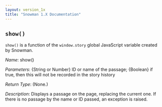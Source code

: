 ```yaml
---
layout: version_1x
title: "Snowman 1.X Documentation"
---
```


## `show()`

`show()` is a function of the `window.story` global JavaScript variable created by Snowman.

*Name*: show()

*Parameters*: {String or Number} ID or name of the passage; {Boolean} if true, then this will not be recorded in the story history

*Return Type*: (None.)

*Description*: Displays a passage on the page, replacing the current one. If there is no passage by the name or ID passed, an exception is raised.
